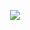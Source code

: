 <p align="center">
  <img src="https://readme-typing-svg.herokuapp.com?font=Fira+Code&size=22&duration=2000&pause=1000&color=00FF00&background=000000&center=true&vCenter=true&width=1000&lines=%24+Something+important+is+always+traded+away+to+increase+speed.">
</p>
